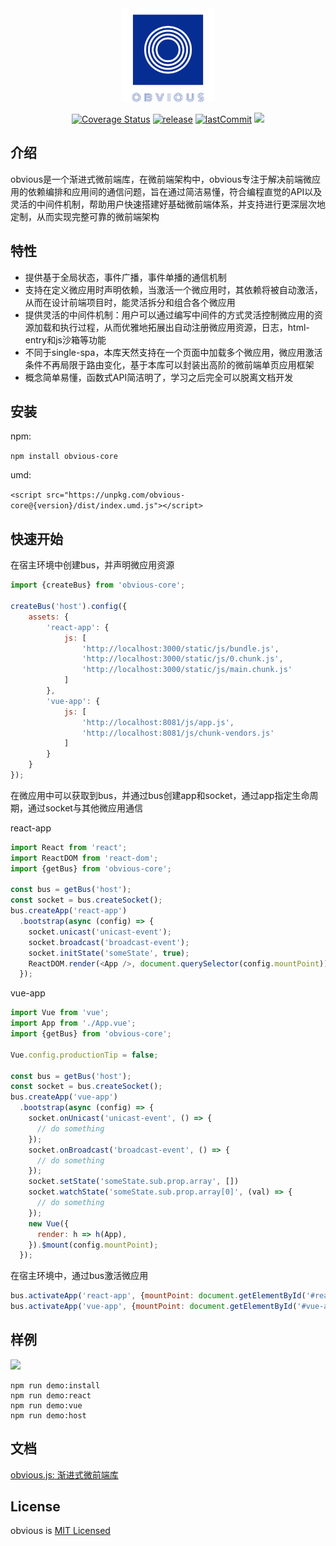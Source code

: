 <div align="center">
  <img style="width:150px;height:150px" src="docs/_media/logo_transparent.svg" />

  [![Coverage Status](https://coveralls.io/repos/github/ObviousJs/obvious-core/badge.svg?branch=master)](https://coveralls.io/github/ObviousJs/obvious-core?branch=master) [![release](https://img.shields.io/github/release/ObviousJs/obvious-core.svg)](https://github.com/ObviousJs/obvious-core/releases) [![lastCommit](https://img.shields.io/github/last-commit/ObviousJs/obvious-core)](https://github.com/ObviousJs/obvious-core/commits/master) [![](https://img.shields.io/badge/document-english-brightgreen)](https://github.com/ObviousJs/obvious-core/blob/master/README.md)
</div>

## 介绍
obvious是一个渐进式微前端库，在微前端架构中，obvious专注于解决前端微应用的依赖编排和应用间的通信问题，旨在通过简洁易懂，符合编程直觉的API以及灵活的中间件机制，帮助用户快速搭建好基础微前端体系，并支持进行更深层次地定制，从而实现完整可靠的微前端架构

## 特性
- 提供基于全局状态，事件广播，事件单播的通信机制
- 支持在定义微应用时声明依赖，当激活一个微应用时，其依赖将被自动激活，从而在设计前端项目时，能灵活拆分和组合各个微应用
- 提供灵活的中间件机制：用户可以通过编写中间件的方式灵活控制微应用的资源加载和执行过程，从而优雅地拓展出自动注册微应用资源，日志，html-entry和js沙箱等功能
- 不同于single-spa，本库天然支持在一个页面中加载多个微应用，微应用激活条件不再局限于路由变化，基于本库可以封装出高阶的微前端单页应用框架
- 概念简单易懂，函数式API简洁明了，学习之后完全可以脱离文档开发

## 安装
npm: 

`npm install obvious-core`

umd:

`<script src="https://unpkg.com/obvious-core@{version}/dist/index.umd.js"></script>`

## 快速开始
在宿主环境中创建bus，并声明微应用资源
```js
import {createBus} from 'obvious-core';

createBus('host').config({
    assets: {
        'react-app': {
            js: [
                'http://localhost:3000/static/js/bundle.js',
                'http://localhost:3000/static/js/0.chunk.js',
                'http://localhost:3000/static/js/main.chunk.js'
            ]
        },
        'vue-app': {
            js: [
                'http://localhost:8081/js/app.js',
                'http://localhost:8081/js/chunk-vendors.js'
            ]
        }
    }
});
```

在微应用中可以获取到bus，并通过bus创建app和socket，通过app指定生命周期，通过socket与其他微应用通信

react-app
```js
import React from 'react';
import ReactDOM from 'react-dom';
import {getBus} from 'obvious-core';

const bus = getBus('host');
const socket = bus.createSocket();
bus.createApp('react-app')
  .bootstrap(async (config) => {
    socket.unicast('unicast-event');
    socket.broadcast('broadcast-event');
    socket.initState('someState', true);
    ReactDOM.render(<App />, document.querySelector(config.mountPoint));
  });
```

vue-app
```js
import Vue from 'vue';
import App from './App.vue';
import {getBus} from 'obvious-core';

Vue.config.productionTip = false;

const bus = getBus('host');
const socket = bus.createSocket();
bus.createApp('vue-app')
  .bootstrap(async (config) => {
    socket.onUnicast('unicast-event', () => {
      // do something
    });
    socket.onBroadcast('broadcast-event', () => {
      // do something
    });
    socket.setState('someState.sub.prop.array', [])
    socket.watchState('someState.sub.prop.array[0]', (val) => {
      // do something
    });
    new Vue({
      render: h => h(App),
    }).$mount(config.mountPoint);
  });
```

在宿主环境中，通过bus激活微应用
```js
bus.activateApp('react-app', {mountPoint: document.getElementById('#react-app')});
bus.activateApp('vue-app', {mountPoint: document.getElementById('#vue-app')});
```

## 样例
![](docs/_media/tutorial-target.gif)

```
npm run demo:install
npm run demo:react
npm run demo:vue
npm run demo:host
```

## 文档
[obvious.js: 渐进式微前端库](https://obviousjs.github.io/obvious-core/#/)

## License
obvious is [MIT Licensed](https://github.com/ObviousJs/obvious-core/blob/master/LICENSE)
